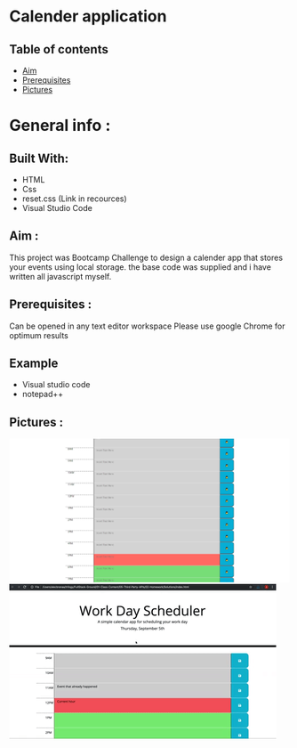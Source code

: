 # Calender application


## Table of contents
* [Aim](#Aim)
* [Prerequisites](#Prerequisites)
* [Pictures](#Pictures)

# General info :

## Built With:

* HTML
* Css
* reset.css (Link in recources)
* Visual Studio Code

## Aim :

This project was Bootcamp Challenge to design a calender app that stores your events using local storage. the base code was supplied and i have written all javascript myself.


## Prerequisites :

Can be opened in any text editor workspace
Please use google Chrome for optimum results
## Example
* Visual studio code
* notepad++




## Pictures :
![404 image missing](./assets/Pics/timeblock.jpg "Working product")
![404 image missing](./assets/Pics/05-third-party-apis-homework-demo.gif "example gif i worked to")

